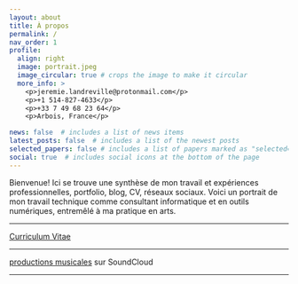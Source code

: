 ```yaml
---
layout: about
title: À propos
permalink: /
nav_order: 1
profile:
  align: right
  image: portrait.jpeg
  image_circular: true # crops the image to make it circular
  more_info: >
    <p>jeremie.landreville@protonmail.com</p>
    <p>+1 514-827-4633</p>
    <p>+33 7 49 68 23 64</p>
    <p>Arbois, France</p>

news: false  # includes a list of news items
latest_posts: false  # includes a list of the newest posts
selected_papers: false # includes a list of papers marked as "selected={true}"
social: true  # includes social icons at the bottom of the page
---
```


Bienvenue! Ici se trouve une synthèse de mon travail et expériences professionnelles, 
portfolio, blog, CV, réseaux sociaux. Voici un portrait de mon travail 
technique comme consultant informatique et en outils numériques, 
entremêlé à ma pratique en arts. 
  
---
  
[Curriculum Vitae](https://lndrvll.github.io/cv/) 
  
---
   
[productions musicales](https://soundcloud.com/00jrme) sur SoundCloud  

---
